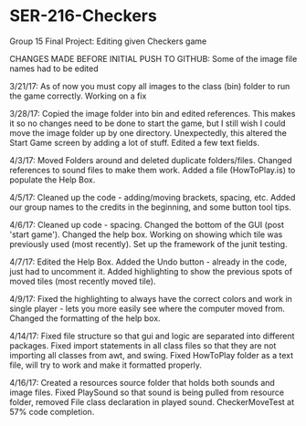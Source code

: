 # SER-216-Checkers
Group 15 Final Project: Editing given Checkers game

CHANGES MADE BEFORE INITIAL PUSH TO GITHUB: Some of the image file names had to be edited

3/21/17: As of now you must copy all images to the class (bin) folder to run the game correctly. Working on a fix

3/28/17: Copied the image folder into bin and edited references. This makes it so no changes need to be done to start the game, but I still wish I could move the image folder up by one directory. Unexpectedly, this altered the Start Game screen by adding a lot of stuff. Edited a few text fields.

4/3/17: Moved Folders around and deleted duplicate folders/files. Changed references to sound files to make them work. Added a file (HowToPlay.is) to populate the Help Box.

4/5/17: Cleaned up the code - adding/moving brackets, spacing,  etc. Added our group names to the credits in the beginning, and some button tool tips.

4/6/17: Cleaned up code - spacing. Changed the bottom of the GUI (post 'start game'). Changed the help box. Working on showing which tile was previously used (most recently). Set up the framework of the junit testing.

4/7/17: Edited the Help Box. Added the Undo button - already in the code, just had to uncomment it. Added highlighting to show the previous spots of moved tiles (most recently moved tile).

4/9/17: Fixed the highlighting to always have the correct colors and work in single player - lets you more easily see where the computer moved from. Changed the formatting of the help box.

4/14/17: Fixed file structure so that gui and logic are separated into different packages. Fixed import statements in all class files so that they are not importing all classes from awt, and swing. Fixed HowToPlay folder as a text file, will try to work and make it formatted properly.

4/16/17: Created a resources source folder that holds both sounds and image files. Fixed PlaySound so that sound is being pulled from resource folder, removed File class declaration in played sound. CheckerMoveTest at 57% code completion.